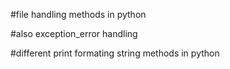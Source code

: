 #file handling methods in python

#also exception_error handling

#different print formating string methods in python
